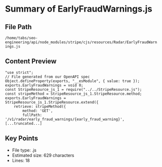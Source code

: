 # Summary of EarlyFraudWarnings.js
  
## File Path
`/home/tabs/seo-engineering/api/node_modules/stripe/cjs/resources/Radar/EarlyFraudWarnings.js`

## Content Preview
```
"use strict";
// File generated from our OpenAPI spec
Object.defineProperty(exports, "__esModule", { value: true });
exports.EarlyFraudWarnings = void 0;
const StripeResource_js_1 = require("../../StripeResource.js");
const stripeMethod = StripeResource_js_1.StripeResource.method;
exports.EarlyFraudWarnings = StripeResource_js_1.StripeResource.extend({
    retrieve: stripeMethod({
        method: 'GET',
        fullPath: '/v1/radar/early_fraud_warnings/{early_fraud_warning}',
[...truncated...]
```

## Key Points
- File type: .js
- Estimated size: 629 characters
- Lines: 18
